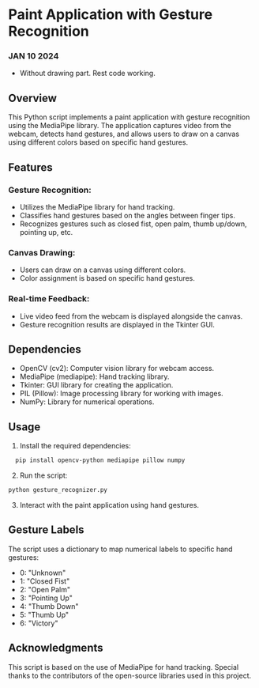 
# Paint Application with Gesture Recognition

### JAN 10 2024
 * Without drawing part. Rest code working.


## Overview

This Python script implements a paint application with gesture recognition using the MediaPipe library. The application captures video from the webcam, detects hand gestures, and allows users to draw on a canvas using different colors based on specific hand gestures.

## Features

### Gesture Recognition:
 * Utilizes the MediaPipe library for hand tracking.
 * Classifies hand gestures based on the angles between finger tips.
 * Recognizes gestures such as closed fist, open palm, thumb up/down, pointing up, etc.

 ### Canvas Drawing:
 * Users can draw on a canvas using different colors.
 * Color assignment is based on specific hand gestures.

 ### Real-time Feedback:
 * Live video feed from the webcam is displayed alongside the canvas.
 * Gesture recognition results are displayed in the Tkinter GUI.

 ## Dependencies

 * OpenCV (cv2): Computer vision library for webcam access.
* MediaPipe (mediapipe): Hand tracking library.
* Tkinter: GUI library for creating the application.
* PIL (Pillow): Image processing library for working with images.
* NumPy: Library for numerical operations.

## Usage

1. Install the required dependencies:
```bash
  pip install opencv-python mediapipe pillow numpy
```
2. Run the script:
```bash
python gesture_recognizer.py
```
3. Interact with the paint application using hand gestures.


## Gesture Labels
The script uses a dictionary to map numerical labels to specific hand gestures:

* 0: "Unknown"
* 1: "Closed Fist"
* 2: "Open Palm"
* 3: "Pointing Up"
* 4: "Thumb Down"
* 5: "Thumb Up"
* 6: "Victory"

## Acknowledgments
This script is based on the use of MediaPipe for hand tracking. Special thanks to the contributors of the open-source libraries used in this project.

